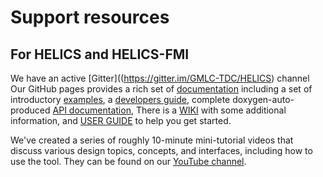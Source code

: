 # Support resources

## For HELICS and HELICS-FMI
We have an active [Gitter]((https://gitter.im/GMLC-TDC/HELICS) channel
Our GitHub pages provides a rich set of [documentation](https://helics.readthedocs.io/en/latest/) including a set of introductory [examples](https://helics.readthedocs.io/en/latest/introduction/index.html), a [developers guide](https://helics.readthedocs.io/en/latest/developer-guide/index.html), complete doxygen-auto-produced [API documentation](https://helics.readthedocs.io/en/latest/doxygen/index.html), There is a [WIKI](https://github.com/GMLC-TDC/HELICS/wiki) with some additional information, and [USER GUIDE]() to help you get started.

We've created a series of roughly 10-minute mini-tutorial videos that discuss various design topics, concepts, and interfaces, including how to use the tool. They can be found on our [YouTube channel](https://www.youtube.com/channel/UCPa81c4BVXEYXt2EShTzbcg).   
